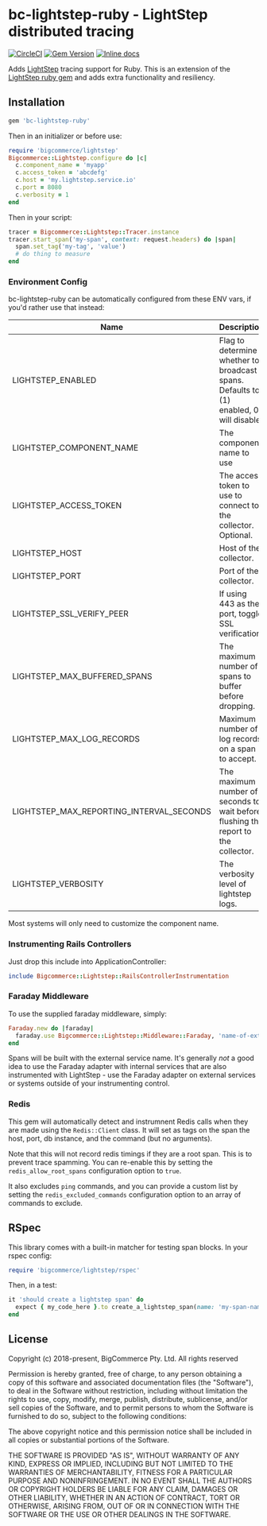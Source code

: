 # bc-lightstep-ruby - LightStep distributed tracing

[![CircleCI](https://circleci.com/gh/bigcommerce/bc-lightstep-ruby/tree/master.svg?style=svg)](https://circleci.com/gh/bigcommerce/bc-lightstep-ruby/tree/master) [![Gem Version](https://badge.fury.io/rb/bc-lightstep-ruby.svg)](https://badge.fury.io/rb/bc-lightstep-ruby) [![Inline docs](http://inch-ci.org/github/bigcommerce/bc-lightstep-ruby.svg?branch=master)](http://inch-ci.org/github/bigcommerce/bc-lightstep-ruby)

Adds [LightStep](https://lightstep.com) tracing support for Ruby. This is an extension of the 
[LightStep ruby gem](https://github.com/lightstep/lightstep-tracer-ruby) and adds extra functionality and resiliency.

## Installation

```ruby
gem 'bc-lightstep-ruby'
```

Then in an initializer or before use:

```ruby
require 'bigcommerce/lightstep'
Bigcommerce::Lightstep.configure do |c|
  c.component_name = 'myapp'
  c.access_token = 'abcdefg'
  c.host = 'my.lightstep.service.io'
  c.port = 8080
  c.verbosity = 1
end
```

Then in your script:

```ruby
tracer = Bigcommerce::Lightstep::Tracer.instance
tracer.start_span('my-span', context: request.headers) do |span|
  span.set_tag('my-tag', 'value')
  # do thing to measure
end
```

### Environment Config

bc-lightstep-ruby can be automatically configured from these ENV vars, if you'd rather use that instead:

| Name | Description |
| ---- | ----------- |
| LIGHTSTEP_ENABLED | Flag to determine whether to broadcast spans. Defaults to (1) enabled, 0 will disable.| 1 |
| LIGHTSTEP_COMPONENT_NAME | The component name to use | '' | 
| LIGHTSTEP_ACCESS_TOKEN | The access token to use to connect to the collector. Optional. | '' | 
| LIGHTSTEP_HOST | Host of the collector. | `lightstep-collector.linkerd` |
| LIGHTSTEP_PORT | Port of the collector. | `4140` |
| LIGHTSTEP_SSL_VERIFY_PEER | If using 443 as the port, toggle SSL verification. | true |
| LIGHTSTEP_MAX_BUFFERED_SPANS | The maximum number of spans to buffer before dropping. | `1_000` |
| LIGHTSTEP_MAX_LOG_RECORDS | Maximum number of log records on a span to accept. | `1_000` |
| LIGHTSTEP_MAX_REPORTING_INTERVAL_SECONDS | The maximum number of seconds to wait before flushing the report to the collector. | 3.0 |
| LIGHTSTEP_VERBOSITY | The verbosity level of lightstep logs. | 1 |

Most systems will only need to customize the component name.

### Instrumenting Rails Controllers

Just drop this include into ApplicationController:

```ruby
include Bigcommerce::Lightstep::RailsControllerInstrumentation
```

### Faraday Middleware

To use the supplied faraday middleware, simply:

```ruby
Faraday.new do |faraday|
  faraday.use Bigcommerce::Lightstep::Middleware::Faraday, 'name-of-external-service'
end
```

Spans will be built with the external service name. It's generally _not_ a good idea to use the Faraday adapter
with internal services that are also instrumented with LightStep - use the Faraday adapter on external services
or systems outside of your instrumenting control.

### Redis

This gem will automatically detect and instrumnent Redis calls when they are made using the `Redis::Client` class.
It will set as tags on the span the host, port, db instance, and the command (but no arguments). 

Note that this will not record redis timings if they are a root span. This is to prevent trace spamming. You can 
re-enable this by setting the `redis_allow_root_spans` configuration option to `true`.

It also excludes `ping` commands, and you can provide a custom list by setting the `redis_excluded_commands` 
configuration option to an array of commands to exclude.

## RSpec

This library comes with a built-in matcher for testing span blocks. In your rspec config:

```ruby
require 'bigcommerce/lightstep/rspec'
```

Then, in a test:

```ruby
it 'should create a lightstep span' do
  expect { my_code_here }.to create_a_lightstep_span(name: 'my-span-name', tags: { tag_one: 'value-here' })
end
```

## License

Copyright (c) 2018-present, BigCommerce Pty. Ltd. All rights reserved 

Permission is hereby granted, free of charge, to any person obtaining a copy of this software and associated 
documentation files (the "Software"), to deal in the Software without restriction, including without limitation the 
rights to use, copy, modify, merge, publish, distribute, sublicense, and/or sell copies of the Software, and to permit 
persons to whom the Software is furnished to do so, subject to the following conditions:

The above copyright notice and this permission notice shall be included in all copies or substantial portions of the 
Software.

THE SOFTWARE IS PROVIDED "AS IS", WITHOUT WARRANTY OF ANY KIND, EXPRESS OR IMPLIED, INCLUDING BUT NOT LIMITED TO THE 
WARRANTIES OF MERCHANTABILITY, FITNESS FOR A PARTICULAR PURPOSE AND NONINFRINGEMENT. IN NO EVENT SHALL THE AUTHORS OR 
COPYRIGHT HOLDERS BE LIABLE FOR ANY CLAIM, DAMAGES OR OTHER LIABILITY, WHETHER IN AN ACTION OF CONTRACT, TORT OR 
OTHERWISE, ARISING FROM, OUT OF OR IN CONNECTION WITH THE SOFTWARE OR THE USE OR OTHER DEALINGS IN THE SOFTWARE.
